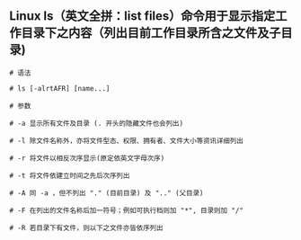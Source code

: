 ## Linux ls（英文全拼：list files）命令用于显示指定工作目录下之内容（列出目前工作目录所含之文件及子目录)

```shell
# 语法

# ls [-alrtAFR] [name...]

# 参数

# -a 显示所有文件及目录 (. 开头的隐藏文件也会列出)

# -l 除文件名称外，亦将文件型态、权限、拥有者、文件大小等资讯详细列出

# -r 将文件以相反次序显示(原定依英文字母次序)

# -t 将文件依建立时间之先后次序列出

# -A 同 -a ，但不列出 "." (目前目录) 及 ".." (父目录)

# -F 在列出的文件名称后加一符号；例如可执行档则加 "*", 目录则加 "/"

# -R 若目录下有文件，则以下之文件亦皆依序列出

```
